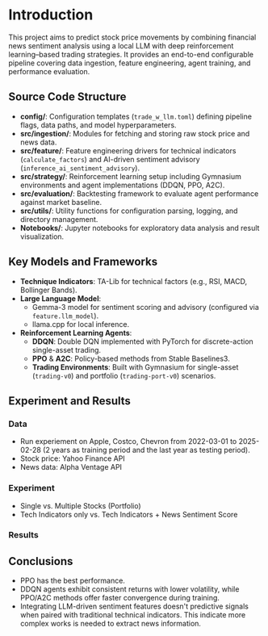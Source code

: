 # Introduction

This project aims to predict stock price movements by combining financial news sentiment analysis using a local LLM with deep reinforcement learning–based trading strategies. It provides an end-to-end configurable pipeline covering data ingestion, feature engineering, agent training, and performance evaluation.

## Source Code Structure
- **config/**: Configuration templates (`trade_w_llm.toml`) defining pipeline flags, data paths, and model hyperparameters.
- **src/ingestion/**: Modules for fetching and storing raw stock price and news data.
- **src/feature/**: Feature engineering drivers for technical indicators (`calculate_factors`) and AI-driven sentiment advisory (`inference_ai_sentiment_advisory`).
- **src/strategy/**: Reinforcement learning setup including Gymnasium environments and agent implementations (DDQN, PPO, A2C).
- **src/evaluation/**: Backtesting framework to evaluate agent performance against market baseline.
- **src/utils/**: Utility functions for configuration parsing, logging, and directory management.
- **Notebooks/**: Jupyter notebooks for exploratory data analysis and result visualization.


## Key Models and Frameworks

- **Technique Indicators**: TA-Lib for technical factors (e.g., RSI, MACD, Bollinger Bands).
- **Large Language Model**: 
  - Gemma-3 model for sentiment scoring and advisory (configured via `feature.llm_model`).
  - llama.cpp for local inference.
- **Reinforcement Learning Agents**:
  - **DDQN**: Double DQN implemented with PyTorch for discrete-action single-asset trading.
  - **PPO** & **A2C**: Policy-based methods from Stable Baselines3.
  - **Trading Environments**: Built with Gymnasium for single-asset (`trading-v0`) and portfolio (`trading-port-v0`) scenarios.

## Experiment and Results

### Data

- Run experiement on Apple, Costco, Chevron from 2022-03-01 to 2025-02-28 (2 years as training period and the last year
  as testing period). 
- Stock price: Yahoo Finance API
- News data: Alpha Ventage API

### Experiment

- Single vs. Multiple Stocks (Portfolio)
- Tech Indicators only vs. Tech Indicators + News Sentiment Score

### Results



## Conclusions

- PPO has the best performance.
- DDQN agents exhibit consistent returns with lower volatility, while PPO/A2C methods offer faster convergence during training.
- Integrating LLM-driven sentiment features doesn't predictive signals when paired with traditional technical
  indicators. This indicate more complex works is needed to extract news information.